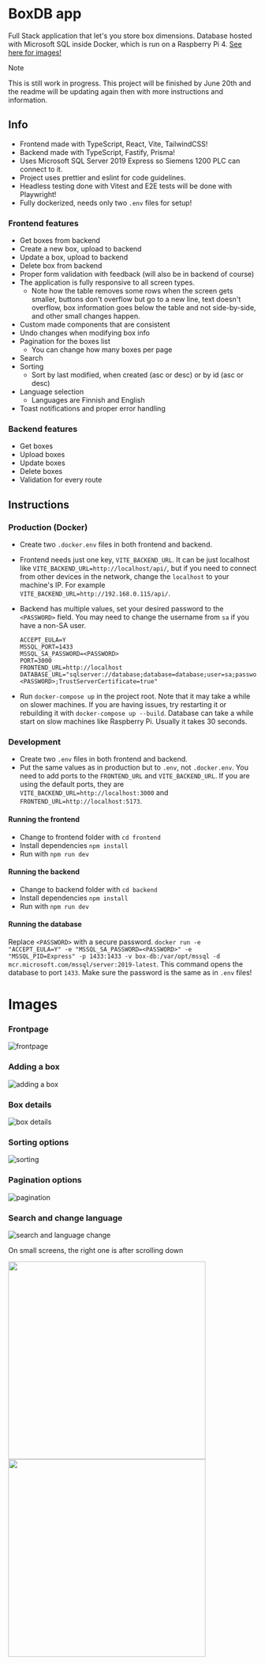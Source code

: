 # BoxDB app

Full Stack application that let's you store box dimensions. Database hosted with Microsoft SQL inside Docker, which is run on a Raspberry Pi 4. [See here for images!](#images)

> [!NOTE]
This is still work in progress. This project will be finished by June 20th and the readme will be updating again then with more instructions and information.


## Info
- Frontend made with TypeScript, React, Vite, TailwindCSS!
- Backend made with TypeScript, Fastify, Prisma!
- Uses Microsoft SQL Server 2019 Express so Siemens 1200 PLC can connect to it.
- Project uses prettier and eslint for code guidelines.
- Headless testing done with Vitest and E2E tests will be done with Playwright!
- Fully dockerized, needs only two `.env` files for setup!

### Frontend features
- Get boxes from backend
- Create a new box, upload to backend
- Update a box, upload to backend
- Delete box from backend
- Proper form validation with feedback (will also be in backend of course)
- The application is fully responsive to all screen types.
  - Note how the table removes some rows when the screen gets smaller, buttons don't overflow but go to a new line, text doesn't overflow, box information goes below the table and not side-by-side, and other small changes happen.
- Custom made components that are consistent
- Undo changes when modifying box info
- Pagination for the boxes list
  - You can change how many boxes per page
- Search
- Sorting
  - Sort by last modified, when created (asc or desc) or by id (asc or desc)
- Language selection
  - Languages are Finnish and English
- Toast notifications and proper error handling

### Backend features
- Get boxes
- Upload boxes
- Update boxes
- Delete boxes
- Validation for every route

## Instructions

### Production (Docker)

- Create two `.docker.env` files in both frontend and backend.

- Frontend needs just one key, `VITE_BACKEND_URL`. It can be just localhost like `VITE_BACKEND_URL=http://localhost/api/`, but if you need to connect from other devices in the network, change the `localhost` to your machine's IP. For example `VITE_BACKEND_URL=http://192.168.0.115/api/`.

- Backend has multiple values, set your desired password to the `<PASSWORD>` field. You may need to change the username from `sa` if you have a non-SA user.
  ```
  ACCEPT_EULA=Y
  MSSQL_PORT=1433
  MSSQL_SA_PASSWORD=<PASSWORD>
  PORT=3000
  FRONTEND_URL=http://localhost
  DATABASE_URL="sqlserver://database;database=database;user=sa;password=<PASSWORD>;TrustServerCertificate=true"
  ```

- Run `docker-compose up` in the project root. Note that it may take a while on slower machines. If you are having issues, try restarting it or rebuilding it with `docker-compose up --build`. Database can take a while start on slow machines like Raspberry Pi. Usually it takes 30 seconds.

### Development

- Create two `.env` files in both frontend and backend.
- Put the same values as in production but to `.env`, not `.docker.env`. You need to add ports to the `FRONTEND_URL` and `VITE_BACKEND_URL`. If you are using the default ports, they are `VITE_BACKEND_URL=http://localhost:3000` and `FRONTEND_URL=http://localhost:5173`.

#### Running the frontend

- Change to frontend folder with `cd frontend`
- Install dependencies `npm install`
- Run with `npm run dev`

#### Running the backend

- Change to backend folder with `cd backend`
- Install dependencies `npm install`
- Run with `npm run dev`

#### Running the database
 Replace `<PASSWORD>` with a secure password. `docker run -e "ACCEPT_EULA=Y" -e "MSSQL_SA_PASSWORD=<PASSWORD>" -e "MSSQL_PID=Express" -p 1433:1433 -v box-db:/var/opt/mssql -d mcr.microsoft.com/mssql/server:2019-latest`. This command opens the database to port `1433`. Make sure the password is the same as in `.env` files!

# Images

### Frontpage

![frontpage](https://github.com/kristianka/boxdb-app/assets/49764796/1fdd7d53-e67e-4022-b272-d1833465ec14)


### Adding a box

![adding a box](https://github.com/kristianka/boxdb-app/assets/49764796/0d857f62-9947-4736-8fd8-f4ffa0bc7f63)


### Box details

![box details](https://github.com/kristianka/boxdb-app/assets/49764796/96951216-e9fd-468c-9501-dab988c24b45)


### Sorting options

![sorting](https://github.com/kristianka/boxdb-app/assets/49764796/197ac775-b4ca-4f6e-a793-69ce18927da9)


### Pagination options

![pagination](https://github.com/kristianka/boxdb-app/assets/49764796/47b5bde3-20df-46b5-b1d5-65f2b759d8dd)


### Search and change language

![search and language change](https://github.com/kristianka/boxdb-app/assets/49764796/1153994c-fd50-4041-9c08-4fd159c0750e)




On small screens, the right one is after scrolling down

<p float="left">
  <img src="https://github.com/kristianka/boxdb-app/assets/49764796/6aa6e802-1d04-4182-b1f3-a73c23a59b47" width="400" />
  <img src="https://github.com/kristianka/boxdb-app/assets/49764796/0747a8d8-3466-47b2-875f-063ddbff93b7" width="400" /> 
</p>

